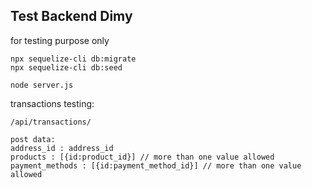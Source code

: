 
## Test Backend Dimy

for testing purpose only

```
npx sequelize-cli db:migrate 
npx sequelize-cli db:seed

node server.js
```

transactions testing:
```
/api/transactions/

post data:
address_id : address_id
products : [{id:product_id}] // more than one value allowed
payment_methods : [{id:payment_method_id}] // more than one value allowed

```